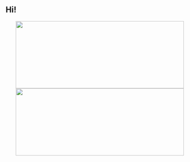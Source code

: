 ## Hi!
<div align="center" display="inline-block">
  <a href="https://github.com/catskhi">
  <img height="180em" width="450em" src="https://github-readme-stats.vercel.app/api?username=catskhi&show_icons=false&theme=tokyonight&include_all_commits=true&count_private=true"/>
  <img height="180em" width="450em" src="https://github-readme-stats.vercel.app/api/top-langs/?username=catskhi&layout=compact&langs_count=7&theme=tokyonight"/>
</div>


